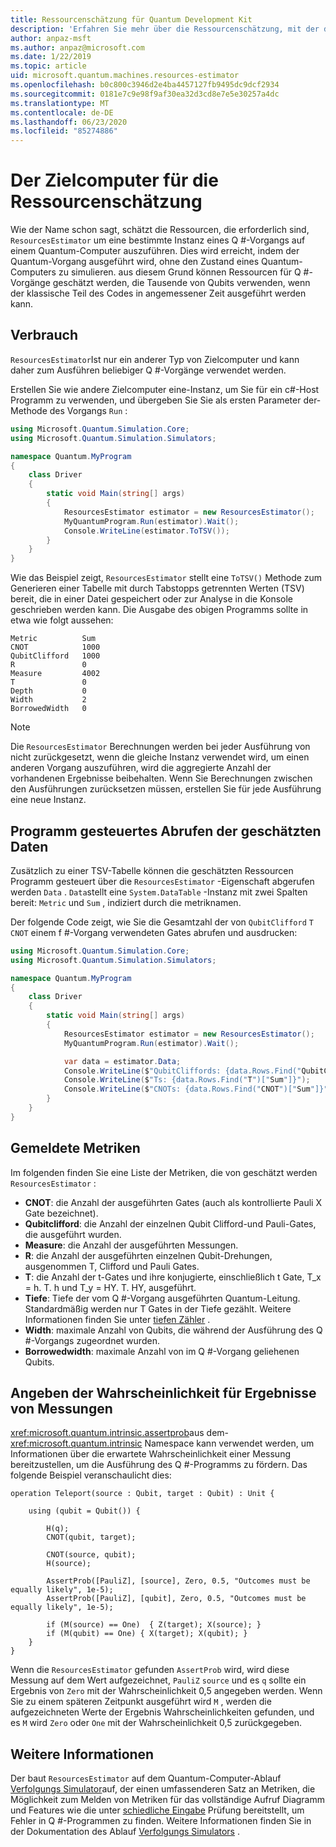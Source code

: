 ```yaml
---
title: Ressourcenschätzung für Quantum Development Kit
description: 'Erfahren Sie mehr über die Ressourcenschätzung, mit der die Ressourcen geschätzt werden, die zum Ausführen einer bestimmten Instanz eines Q #-Vorgangs auf einem Quantum-Computer erforderlich sind.'
author: anpaz-msft
ms.author: anpaz@microsoft.com
ms.date: 1/22/2019
ms.topic: article
uid: microsoft.quantum.machines.resources-estimator
ms.openlocfilehash: b0c800c3946d2e4ba4457127fb9495dc9dcf2934
ms.sourcegitcommit: 0181e7c9e98f9af30ea32d3cd8e7e5e30257a4dc
ms.translationtype: MT
ms.contentlocale: de-DE
ms.lasthandoff: 06/23/2020
ms.locfileid: "85274886"
---
```

# <a name="the-resources-estimator-target-machine"></a>Der Zielcomputer für die Ressourcenschätzung

Wie der Name schon sagt, schätzt die Ressourcen, die erforderlich sind, `ResourcesEstimator` um eine bestimmte Instanz eines Q #-Vorgangs auf einem Quantum-Computer auszuführen.
Dies wird erreicht, indem der Quantum-Vorgang ausgeführt wird, ohne den Zustand eines Quantum-Computers zu simulieren. aus diesem Grund können Ressourcen für Q #-Vorgänge geschätzt werden, die Tausende von Qubits verwenden, wenn der klassische Teil des Codes in angemessener Zeit ausgeführt werden kann.

## <a name="usage"></a>Verbrauch

`ResourcesEstimator`Ist nur ein anderer Typ von Zielcomputer und kann daher zum Ausführen beliebiger Q #-Vorgänge verwendet werden. 

Erstellen Sie wie andere Zielcomputer eine-Instanz, um Sie für ein c#-Host Programm zu verwenden, und übergeben Sie Sie als ersten Parameter der-Methode des Vorgangs `Run` :

```csharp
using Microsoft.Quantum.Simulation.Core;
using Microsoft.Quantum.Simulation.Simulators;

namespace Quantum.MyProgram
{
    class Driver
    {
        static void Main(string[] args)
        {
            ResourcesEstimator estimator = new ResourcesEstimator();
            MyQuantumProgram.Run(estimator).Wait();
            Console.WriteLine(estimator.ToTSV());
        }
    }
}
```

Wie das Beispiel zeigt, `ResourcesEstimator` stellt eine `ToTSV()` Methode zum Generieren einer Tabelle mit durch Tabstopps getrennten Werten (TSV) bereit, die in einer Datei gespeichert oder zur Analyse in die Konsole geschrieben werden kann. Die Ausgabe des obigen Programms sollte in etwa wie folgt aussehen:

```Output
Metric          Sum
CNOT            1000
QubitClifford   1000
R               0
Measure         4002
T               0
Depth           0
Width           2
BorrowedWidth   0
```

> [!NOTE]
> Die `ResourcesEstimator` Berechnungen werden bei jeder Ausführung von nicht zurückgesetzt, wenn die gleiche Instanz verwendet wird, um einen anderen Vorgang auszuführen, wird die aggregierte Anzahl der vorhandenen Ergebnisse beibehalten.
> Wenn Sie Berechnungen zwischen den Ausführungen zurücksetzen müssen, erstellen Sie für jede Ausführung eine neue Instanz.


## <a name="programmatically-retrieving-the-estimated-data"></a>Programm gesteuertes Abrufen der geschätzten Daten

Zusätzlich zu einer TSV-Tabelle können die geschätzten Ressourcen Programm gesteuert über die `ResourcesEstimator` -Eigenschaft abgerufen werden `Data` . `Data`stellt eine `System.DataTable` -Instanz mit zwei Spalten bereit: `Metric` und `Sum` , indiziert durch die metriknamen.

Der folgende Code zeigt, wie Sie die Gesamtzahl der von `QubitClifford` `T` `CNOT` einem f #-Vorgang verwendeten Gates abrufen und ausdrucken:

```csharp
using Microsoft.Quantum.Simulation.Core;
using Microsoft.Quantum.Simulation.Simulators;

namespace Quantum.MyProgram
{
    class Driver
    {
        static void Main(string[] args)
        {
            ResourcesEstimator estimator = new ResourcesEstimator();
            MyQuantumProgram.Run(estimator).Wait();

            var data = estimator.Data;
            Console.WriteLine($"QubitCliffords: {data.Rows.Find("QubitClifford")["Sum"]}");
            Console.WriteLine($"Ts: {data.Rows.Find("T")["Sum"]}");
            Console.WriteLine($"CNOTs: {data.Rows.Find("CNOT")["Sum"]}");
        }
    }
}
```

## <a name="metrics-reported"></a>Gemeldete Metriken

Im folgenden finden Sie eine Liste der Metriken, die von geschätzt werden `ResourcesEstimator` :

* __CNOT__: die Anzahl der ausgeführten Gates (auch als kontrollierte Pauli X Gate bezeichnet).
* __Qubitclifford__: die Anzahl der einzelnen Qubit Clifford-und Pauli-Gates, die ausgeführt wurden.
* __Measure__: die Anzahl der ausgeführten Messungen.
* __R__: die Anzahl der ausgeführten einzelnen Qubit-Drehungen, ausgenommen T, Clifford und Pauli Gates.
* __T__: die Anzahl der t-Gates und ihre konjugierte, einschließlich t Gate, T_x = h. T. h und T_y = HY. T. HY, ausgeführt.
* __Tiefe__: Tiefe der vom Q #-Vorgang ausgeführten Quantum-Leitung. Standardmäßig werden nur T Gates in der Tiefe gezählt. Weitere Informationen finden Sie unter [tiefen Zähler](xref:microsoft.quantum.machines.qc-trace-simulator.depth-counter) .
* __Width__: maximale Anzahl von Qubits, die während der Ausführung des Q #-Vorgangs zugeordnet wurden.
* __Borrowedwidth__: maximale Anzahl von im Q #-Vorgang geliehenen Qubits.


## <a name="providing-the-probability-of-measurement-outcomes"></a>Angeben der Wahrscheinlichkeit für Ergebnisse von Messungen

<xref:microsoft.quantum.intrinsic.assertprob>aus dem- <xref:microsoft.quantum.intrinsic> Namespace kann verwendet werden, um Informationen über die erwartete Wahrscheinlichkeit einer Messung bereitzustellen, um die Ausführung des Q #-Programms zu fördern. Das folgende Beispiel veranschaulicht dies:

```qsharp
operation Teleport(source : Qubit, target : Qubit) : Unit {

    using (qubit = Qubit()) {

        H(q);
        CNOT(qubit, target);

        CNOT(source, qubit);
        H(source);

        AssertProb([PauliZ], [source], Zero, 0.5, "Outcomes must be equally likely", 1e-5);
        AssertProb([PauliZ], [qubit], Zero, 0.5, "Outcomes must be equally likely", 1e-5);

        if (M(source) == One)  { Z(target); X(source); }
        if (M(qubit) == One) { X(target); X(qubit); }
    }
}
```

Wenn die `ResourcesEstimator` gefunden `AssertProb` wird, wird diese Messung auf dem Wert aufgezeichnet, `PauliZ` `source` und es `q` sollte ein Ergebnis von `Zero` mit der Wahrscheinlichkeit 0,5 angegeben werden. Wenn Sie zu einem späteren Zeitpunkt ausgeführt wird `M` , werden die aufgezeichneten Werte der Ergebnis Wahrscheinlichkeiten gefunden, und es `M` wird `Zero` oder `One` mit der Wahrscheinlichkeit 0,5 zurückgegeben.


## <a name="see-also"></a>Weitere Informationen

Der baut `ResourcesEstimator` auf dem Quantum-Computer-Ablauf [Verfolgungs Simulator](xref:microsoft.quantum.machines.qc-trace-simulator.intro)auf, der einen umfassenderen Satz an Metriken, die Möglichkeit zum Melden von Metriken für das vollständige Aufruf Diagramm und Features wie die unter [schiedliche Eingabe](xref:microsoft.quantum.machines.qc-trace-simulator.distinct-inputs) Prüfung bereitstellt, um Fehler in Q #-Programmen zu finden. Weitere Informationen finden Sie in der Dokumentation des Ablauf [Verfolgungs Simulators](xref:microsoft.quantum.machines.qc-trace-simulator.intro) .


